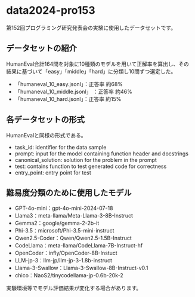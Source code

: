   # data2024-pro153
第152回プログラミング研究発表会の実験に使用したデータセットです。
## データセットの紹介
HumanEval合計164問を対象に10種類のモデルを用いて正解率を算出し、その結果に基づいて「easy」「middle」「hard」に分類し10問ずつ選定した。
- 「humaneval_10_easy.jsonl」：正答率 約68%
- 「humaneval_10_middle.jsonl」 ：正答率 約46%
- 「humaneval_10_hard.jsonl」：正答率 約15%
## 各データセットの形式
HumanEvalと同様の形式である。
- task_id: identifier for the data sample
- prompt: input for the model containing function header and docstrings
- canonical_solution: solution for the problem in the prompt
- test: contains function to test generated code for correctness
- entry_point: entry point for test
## 難易度分類のために使用したモデル
- GPT-4o-mini：gpt-4o-mini-2024-07-18
- Llama3：meta-llama/Meta-Llama-3-8B-Instruct
- Gemma2：google/gemma-2-2b-it
- Phi-3.5：microsoft/Phi-3.5-mini-instruct
- Qwen2.5-Coder：Qwen/Qwen2.5-1.5B-Instruct
- CodeLlama：meta-llama/CodeLlama-7B-Instruct-hf
- OpenCoder：infly/OpenCoder-8B-Instuct
- LLM-jp-3：llm-jp/llm-jp-3-1.8b-instruct
- Llama-3-Swallow：Llama-3-Swallow-8B-Instruct-v0.1
- chico：NaoS2/tinycodellama-jp-0.6b-20k-2

実験環境等でモデル評価結果が変化する場合があります。
